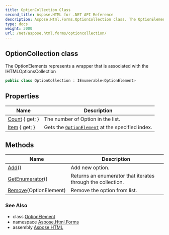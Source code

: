 ```yaml
---
title: OptionCollection Class
second_title: Aspose.HTML for .NET API Reference
description: Aspose.Html.Forms.OptionCollection class. The OptionElements represents a wrapper that is associated with the IHTMLOptionsCollection
type: docs
weight: 3000
url: /net/aspose.html.forms/optioncollection/
---
```

## OptionCollection class

The OptionElements represents a wrapper that is associated with the IHTMLOptionsCollection

```csharp
public class OptionCollection : IEnumerable<OptionElement>
```

## Properties

| Name | Description |
| --- | --- |
| [Count](../../aspose.html.forms/optioncollection/count/) { get; } | The number of Option in the list. |
| [Item](../../aspose.html.forms/optioncollection/item/) { get; } | Gets the [`OptionElement`](../optionelement/) at the specified index. |

## Methods

| Name | Description |
| --- | --- |
| [Add](../../aspose.html.forms/optioncollection/add/)() | Add new option. |
| [GetEnumerator](../../aspose.html.forms/optioncollection/getenumerator/)() | Returns an enumerator that iterates through the collection. |
| [Remove](../../aspose.html.forms/optioncollection/remove/)(OptionElement) | Remove the option from list. |

### See Also

* class [OptionElement](../optionelement/)
* namespace [Aspose.Html.Forms](../../aspose.html.forms/)
* assembly [Aspose.HTML](../../)
